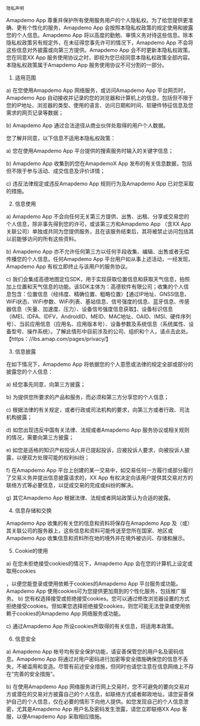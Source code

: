 
                                                                              隐私声明
                                                                              
Amapdemo App 尊重并保护所有使用服务用户的个人隐私权。为了给您提供更准确、更有个性化的服务，Amapdemo App 会按照本隐私权政策的规定使用和披露您的个人信息。Amapdemo App 将以高度的勤勉、审慎义务对待这些信息。除本隐私权政策另有规定外，在未征得您事先许可的情况下，Amapdemo App 不会将这些信息对外披露或向第三方提供。Amapdemo App 会不时更新本隐私权政策。 您在同意XX App 服务使用协议之时，即视为您已经同意本隐私权政策全部内容。本隐私权政策属于Amapdemo App 服务使用协议不可分割的一部分。 



1. 适用范围 


a) 在您使用Amapdemo App 网络服务，或访问Amapdemo App 平台网页时，Amapdemo App 自动接收并记录的您的浏览器和计算机上的信息，包括但不限于您的IP地址、浏览器的类型、使用的语言、访问日期和时间、软硬件特征信息及您需求的网页记录等数据； 



b) Amapdemo App 通过合法途径从商业伙伴处取得的用户个人数据。 



您了解并同意，以下信息不适用本隐私权政策： 



a) 您在使用Amapdemo App 平台提供的搜索服务时输入的关键字信息； 



b) Amapdemo App 收集到的您在AmapdemoX App 发布的有关信息数据，包括但不限于参与活动、成交信息及评价详情； 



c) 违反法律规定或违反Amapdemo App 规则行为及Amapdemo App 已对您采取的措施。 



2. 信息使用 



a) Amapdemo App 不会向任何无关第三方提供、出售、出租、分享或交易您的个人信息，除非事先得到您的许可，或该第三方和Amapdemo App （含XX App 关联公司）单独或共同为您提供服务，且在该服务结束后，其将被禁止访问包括其以前能够访问的所有这些资料。 



b) Amapdemo App 亦不允许任何第三方以任何手段收集、编辑、出售或者无偿传播您的个人信息。任何Amapdemo App 平台用户如从事上述活动，一经发现，Amapdemo App 有权立即终止与该用户的服务协议。 

c) 我们会集成高德地图定位SDK，用于实现获取位置信息和获取天气信息，拍照加上位置和天气信息的功能。该SDK主体为：高德软件有限公司；收集的个人信息包含：位置信息（经纬度、精确位置、粗略位置）【通过IP地址、GNSS信息、WiFi状态、WiFi参数、WiFi列表、基站信息、信号强度的信息、蓝牙信息、传感器信息（矢量、加速度、压力）、设备信号强度信息获取】、设备标识信息（IMEI、IDFA、IDFV、AndroidID、MEID、MAC地址、OAID、IMSI、硬件序列号）、当前应用信息（应用名、应用版本号）、设备参数及系统信息（系统属性、设备型号、操作系统）。了解此情形中目前涉及的公司、组织和个人，请点击此处。【https：//lbs.amap.com/pages/privacy/】


3. 信息披露 



在如下情况下，Amapdemo App 将依据您的个人意愿或法律的规定全部或部分的披露您的个人信息： 



a) 经您事先同意，向第三方披露； 



b) 为提供您所要求的产品和服务，而必须和第三方分享您的个人信息； 



c) 根据法律的有关规定，或者行政或司法机构的要求，向第三方或者行政、司法机构披露；



d) 如您出现违反中国有关法律、法规或者Amapdemo App 服务协议或相关规则的情况，需要向第三方披露；  



e) 如您是适格的知识产权投诉人并已提起投诉，应被投诉人要求，向被投诉人披露，以便双方处理可能的权利纠纷；



f) 在Amapdemo App 平台上创建的某一交易中，如交易任何一方履行或部分履行了交易义务并提出信息披露请求的，XX App 有权决定向该用户提供其交易对方的联络方式等必要信息，以促成交易的完成或纠纷的解决。  



g) 其它Amapdemo App 根据法律、法规或者网站政策认为合适的披露。  



4. 信息存储和交换  



Amapdemo App 收集的有关您的信息和资料将保存在Amapdemo App 及（或）其关联公司的服务器上，这些信息和资料可能传送至您所在国家、地区或Amapdemo App 收集信息和资料所在地的境外并在境外被访问、存储和展示。 



5. Cookie的使用 



a) 在您未拒绝接受cookies的情况下，Amapdemo App 会在您的计算机上设定或取用cookies



，以便您能登录或使用依赖于cookies的Amapdemo App 平台服务或功能。Amapdemo App 使用cookies可为您提供更加周到的个性化服务，包括推广服务。  b) 您有权选择接受或拒绝接受cookies。您可以通过修改浏览器设置的方式拒绝接受cookies。但如果您选择拒绝接受cookies，则您可能无法登录或使用依赖于cookies的Amapdemo App 网络服务或功能。 



c) 通过Amapdemo App 所设cookies所取得的有关信息，将适用本政策。  



6. 信息安全  



a) Amapdemo App 帐号均有安全保护功能，请妥善保管您的用户名及密码信息。Amapdemo App 将通过对用户密码进行加密等安全措施确保您的信息不丢失，不被滥用和变造。尽管有前述安全措施，但同时也请您注意在信息网络上不存在“完善的安全措施”。  



b) 在使用Amapdemo App 网络服务进行网上交易时，您不可避免的要向交易对方或潜在的交易对方披露自己的个人信息，如联络方式或者邮政地址。请您妥善保护自己的个人信息，仅在必要的情形下向他人提供。如您发现自己的个人信息泄密，尤其是Amapdemo App 用户名及密码发生泄露，请您立即联络XX App 客服，以便Amapdemo App 采取相应措施。

